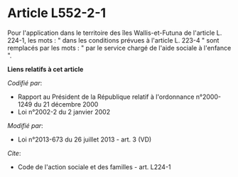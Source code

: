 # Article L552-2-1

Pour l'application dans le territoire des îles Wallis-et-Futuna de l'article L. 224-1, les mots : " dans les conditions
prévues à l'article L. 223-4 " sont remplacés par les mots : " par le service chargé de l'aide sociale à l'enfance ".

**Liens relatifs à cet article**

_Codifié par_:

  - Rapport au Président de la République relatif à l'ordonnance n°2000-1249 du 21 décembre 2000
  - Loi n°2002-2 du 2 janvier 2002

_Modifié par_:

  - Loi n°2013-673 du 26 juillet 2013 - art. 3 (VD)

_Cite_:

  - Code de l'action sociale et des familles - art. L224-1
